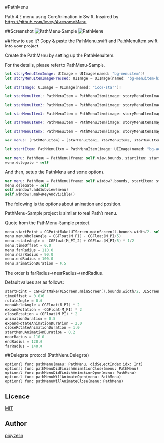 #PathMenu

Path 4.2 menu using CoreAnimation in Swift. Inspired by https://github.com/levey/AwesomeMenu

##Screenshot
![PathMenu-Sample](https://raw.githubusercontent.com/pixyzehn/PathMenu/master/Assets/PathMenu-Sample-Demo.gif)
![PathMenu](https://raw.githubusercontent.com/pixyzehn/PathMenu/master/Assets/PathMenu-Demo.gif)

##How to use it?
Copy & paste the PathMenu.swift and PathMenuItem.swift into your project. 

Create the PathMenu by setting up the PathMenuItem.

For the details, please refer to PathMenu-Sample.

```Swift
let storyMenuItemImage: UIImage = UIImage(named: "bg-menuitem")!
let storyMenuItemImagePressed: UIImage = UIImage(named: "bg-menuitem-highlighted")!

let starImage: UIImage = UIImage(named: "icon-star")!

let starMenuItem1: PathMenuItem = PathMenuItem(image: storyMenuItemImage, highlightedImage: storyMenuItemImagePressed, ContentImage: starImage, highlightedContentImage:nil)

let starMenuItem2: PathMenuItem = PathMenuItem(image: storyMenuItemImage, highlightedImage: storyMenuItemImagePressed, ContentImage: starImage, highlightedContentImage:nil)

let starMenuItem3: PathMenuItem = PathMenuItem(image: storyMenuItemImage, highlightedImage: storyMenuItemImagePressed, ContentImage: starImage, highlightedContentImage:nil)

let starMenuItem4: PathMenuItem = PathMenuItem(image: storyMenuItemImage, highlightedImage: storyMenuItemImagePressed, ContentImage: starImage, highlightedContentImage:nil)

let starMenuItem5: PathMenuItem = PathMenuItem(image: storyMenuItemImage, highlightedImage: storyMenuItemImagePressed, ContentImage: starImage, highlightedContentImage:nil)

var menus: [PathMenuItem] = [starMenuItem1, starMenuItem2, starMenuItem3, starMenuItem4, starMenuItem5]

let startItem: PathMenuItem = PathMenuItem(image: UIImage(named: "bg-addbutton"), highlightedImage: UIImage(named: "bg-addbutton-highlighted"), ContentImage: UIImage(named: "icon-plus"), highlightedContentImage: UIImage(named: "icon-plus-highlighted"))

var menu: PathMenu = PathMenu(frame: self.view.bounds, startItem: startItem, optionMenus: menus)
menu.delegate = self
```

And then, setup the PathMenu and some options.

```Swift
var menu: PathMenu = PathMenu(frame: self.window?.bounds, startItem: startItem, optionMenus: menus)
menu.delegate = self
self.window?.addSubview(menu)
self.window?.makeKeyAndVisible()
```

The following is the options about animation and position.

PathMenu-Sample project  is similar to real Path’s menu.

Quote from the PathMenu-Sample project.

```Swift
menu.startPoint = CGPointMake(UIScreen.mainScreen().bounds.width/2, self.view.frame.size.height - 30.0)
menu.menuWholeAngle = CGFloat(M_PI) - CGFloat(M_PI/5)
menu.rotateAngle = -CGFloat(M_PI_2) + CGFloat(M_PI/5) * 1/2
menu.timeOffset = 0.0
menu.farRadius = 110.0
menu.nearRadius = 90.0
menu.endRadius = 100.0
menu.animationDuration = 0.5
```

The order is farRadius→nearRadius→endRadius.

Default values are as follows:

```Swift
startPoint = CGPointMake(UIScreen.mainScreen().bounds.width/2, UIScreen.mainScreen().bounds.height/2)
timeOffset = 0.036
rotateAngle = 0.0
menuWholeAngle = CGFloat(M_PI) * 2
expandRotation = -CGFloat(M_PI) * 2
closeRotation = CGFloat(M_PI) * 2
animationDuration = 0.5
expandRotateAnimationDuration = 2.0
closeRotateAnimationDuration = 1.0
startMenuAnimationDuration = 0.2
nearRadius = 110.0
endRadius = 120.0
farRadius = 140.0
```

##Delegate protocol (PathMenuDelegate)

```
optional func pathMenu(menu: PathMenu, didSelectIndex idx: Int)
optional func pathMenuDidFinishAnimationClose(menu: PathMenu)
optional func pathMenuDidFinishAnimationOpen(menu: PathMenu)
optional func pathMenuWillAnimateOpen(menu: PathMenu)
optional func pathMenuWillAnimateClose(menu: PathMenu)
```

## Licence

[MIT](https://github.com/pixyzehn/PathMenu/blob/master/LICENSE)

## Author

[pixyzehn](https://github.com/pixyzehn)
